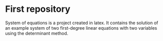 # First repository
System of equations is a project created in latex. 
It contains the solution of an example system of two first-degree linear equations with two variables using the determinant method.
